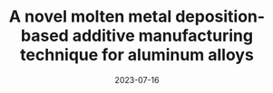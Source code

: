 ---
title: " A novel molten metal deposition-based additive manufacturing
technique for aluminum alloys "
collection: conferences
permalink: /conference/2023-molten-metal-deposition
excerpt: "Kapil, Angshuman and **Sharma, Vatsalya** and De Pauw, Jan and Sharma, Abhay"
date: 2023-07-16
venue: "Proceedings of the 76th IIW Annual Assembly and Intl. Conf. on Welding and Joining"
---